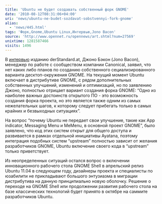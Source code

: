 ```yaml
---
title: 'Ubuntu не будет создавать собственный форк GNOME'
date: '2010-08-12T08:31:06+04:00'
uri: 'news/ubuntu-ne-budet-sozdavat-sobstvennyi-fork-gnome'
alias: 
  - 'news/445.html'
tags: 'Форк,Gnome,Ubuntu Linux,Интервью,Jono Bacon'
source: 'http://www.opennet.ru/opennews/art.shtml?num=27569'
unixtime: 1281587466
visits: 1496
---
```

В [интервью](http://derstandard.at/1280984081593/Ubuntu-We-have-no-plans-to-fork-GNOME) изданию derStandard.at, Джоно Бэкон (Jono Bacon), менеджер по работе с сообществом компании Canonical, заявил, что нет каких либо планов по созданию собственного сециализированного варианта десктоп-окружения GNOME. На текущий момент Ubuntu включает в дистрибутиве GNOME, с рядом дополнительных собственных улучшений, изменений и оптимизаций, но по заявлению Джоно, полностью отрицает вариант создания форка GNOME: “Одно из наиболее важных достоинств открытого ПО - это возможность создания форка проекта, но это является также одним из самых нежелательных шагов, к которому следует прибегать только в самых крайних и безвыходных ситуациях”.

На вопрос “почему Ubuntu не передает свои улучшение, такие как App indicator, Messaging Menu и MeMenu, в основной проект GNOME”, было заявлено, что код этих систем открыт для общего доступа и развивается в рамках отдельной инициативы Ayatana, поэтому интеграция подобных систем “upstream” полностью зависит от желания разработчиков GNOME, Ubuntu включение своего кода в “upstream” только приветствует.

Из неопределенных ситуаций остался вопрос о включении инновационного рабочего стола GNOME Shell в апрельский релиз Ubuntu 11.04 в следующем году, дизайнеры проекта и специалисты по юзабилити не прикладывают большого энтузиазма в миграции дистрибутива на данную принципиально новую оболочку. Решение о переходе на GNOME Shell или продолжении развития рабочего стола на базе классических технологий будет принято в октябре на саммите разработчиков Ubuntu.
